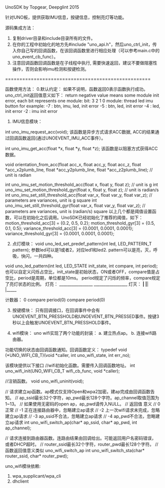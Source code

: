 UnoSDK by
Topgear, Deepglint 2015

针对UNO板，提供获取IMU信息，按键信息，控制亮灯等功能。

源码集成方法：
1. 复制driver目录和include目录所有的文件。
2. 在你的工程中初始化的地方先#include "uno_api.h"，然后uno_ctrl_init，传入你自己写的回调函数，在该回调函数里进行相应处理（可以参考main.c中的uno_event_cb_func）。
3. 注意回调函数回调函数是在子线程中执行, 需要快速返回，建议不要做阻塞性操作，否则会影响imu检测和按键检测。

===================================================

函数使用方法：
0.默认约定：
如果不说明，函数返回0表示函数执行成功。
uno_ctrl_init返回值意义如下：
return negative value means some module init error, each bit represents one module:
bit:      3      2      1       0
module:	thread	led    imu    button
for example:
-7 : btn, imu, led, init error
-5 : btn, led, init error
-4 : led, init error
-2 : imu init error

1. IMU信息模块：

int uno_imu_request_acc(void);
该函数是异步方式请求ACC数据, ACC的结果通过回调函数返回(通过UNOEVENT_IMU_ACC事件）。

int uno_imu_get_acc(float *x, float *y, float *z);
该函数是以阻塞方式获得ACC数据。

void orientation_from_acc(float acc_x, float acc_y, float acc_z, float *acc_x2plumb_line, float *acc_y2plumb_line, float *acc_z2plumb_line);	// unit is radian

int uno_imu_set_motion_threshold_acc(float x, float y, float z);	// unit is g
int uno_imu_set_motion_threshold_gyr(float x, float y, float z);	// unit is radian/s
int uno_imu_set_still_threshold_acc(float var_x, float var_y, float var_z);	// parameters are variances, unit is g square
int uno_imu_set_still_threshold_gyr(float var_x, float var_y, float var_z);	// parameters are variances, unit is (radian/s) square
以上几个都是阈值设置函数，可以在初始化之后调用。UnoSDK已经初始化了推荐的阈值，如下：
motion_threshold_acc[3] = {0.2, 0.5, 0.2};
motion_threshold_gyr[3] = {0.5, 0.1, 0.5};
variance_threshold_acc[3] = {0.0001, 0.0001, 0.0001};
variance_threshold_gyr[3] = {0.0001, 0.0001, 0.0001};


2. 点灯模块：
void uno_led_set_predef_pattern(int led, LED_PATTERN_T pattern);
参数led可以是1或者2，对应led1和led2.
pattern可以是亮，灭，呼吸，快闪，一共四种。


void uno_led_pattern(int led, LED_STATE init_state, int compare, int period);
也可以自定义闪烁占空比，init_state是初始状态，ON或者OFF，compare值是占空比，period是周期，单位都是10ms。
period规定了闪烁的频率，compare规定了亮灯状态的比例。
灯亮：               _________________             _________________
灯灭：   ____________|                |____________|                |_____
	             	
计数器： 0         compare          period(0)     compare          period(0)

3. 按键模块：
只有回调接口，在回调事件中会有UNOEVENT_BTN_PRESSHOLD和UNOEVENT_BTN_PRESSED事件。按键3秒以上会触发UNOEVENT_BTN_PRESSHOLD事件。

4. wifi模块：
uno wifi实现了两个功能的封装：
a. 建立热点ap。
b. 连接wifi路由器。

功能切换的状态由回调函数通知。回调函数定义：
typedef void (*UNO_WIFI_CB_T)(void *caller, int uno_wifi_state, int err_no);

该模块提供以下接口
//wifi初始化函数。需要传入回调函数地址。
int uno_wifi_init(UNO_WIFI_CB_T wifi_cb_func, void *caller);

//注销函数。
void uno_wifi_uninit(void);

// 请求建立ap函数。ap模式仅支持Open和wpa2加密。建ap完成由回调函数告知。
// ap_ssid最长32个字符，ap_pwd最长128个字符。ap_channel取值范围为1~13。
// 如果使用无密码的open ap，ap_pwd请传入NULL。
// 返回值	意义
// 0		正常
// -1		正在连接路由器中，忽略建立ap请求
// -2		上一次wifi请求未完成，忽略建立ap请求
// -3		ap_ssid不合法，忽略建立ap请求
// -4		ap_pwd不合法，忽略建立ap请求
int uno_wifi_switch_ap(char* ap_ssid, char* ap_pwd, int ap_channel);

// 请求连接到路由器函数。连路由结果由回调给出。可能返回用户名密码错误，或者DHCP超时。
// router_ssid最长32个字符，router_pwd最长128个字符。
// 函数返回值意义类似 uno_wifi_switch_ap
int uno_wifi_switch_sta(char* router_ssid, char* router_pwd);

uno_wifi模块依赖:
1. wpa_supplicant/wpa_cli
2. dhclient

